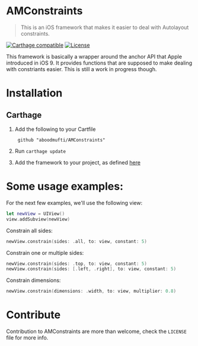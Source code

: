  # AMConstraints
> This is an iOS framework that makes it easier to deal with Autolayout constraints.

[![Carthage compatible](https://img.shields.io/badge/Carthage-compatible-4BC51D.svg?style=flat)](https://github.com/Carthage/Carthage)
[![License][license-image]][license-url]

This framework is basically a wrapper around the anchor API that Apple introduced in iOS 9. It provides functions that are supposed to make dealing with constriants easier. This is still a work in progress though.


# Installation

## Carthage
1. Add the following to your Cartfile

        github "aboodmufti/AMConstraints"
        
2. Run `carthage update`
3. Add the framework to your project, as defined [here](https://github.com/Carthage/Carthage#if-youre-building-for-ios-tvos-or-watchos)

# Some usage examples:
For the next few examples, we'll use the following view:
```Swift
let newView = UIView()
view.addSubview(newView)
```

Constrain all sides:
```Swift
newView.constrain(sides: .all, to: view, constant: 5)
```

Constrain one or multiple sides:
```Swift
newView.constrain(sides: .top, to: view, constant: 5)
newView.constrain(sides: [.left, .right], to: view, constant: 5)
```

Constrain dimensions:
```Swift
newView.constrain(dimensions: .width, to: view, multiplier: 0.8)
```

# Contribute
Contribution to AMConstraints are more than welcome, check the `LICENSE` file for more info.


[license-image]: https://img.shields.io/hexpm/l/plug.svg
[license-url]: LICENSE
